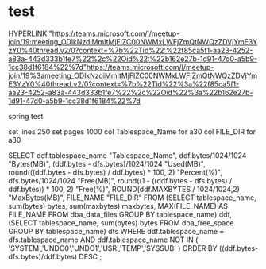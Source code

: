 # test
HYPERLINK "https://teams.microsoft.com/l/meetup-join/19:meeting_ODlkNzdiMmItMjFlZC00NWMxLWFjZmQtNWQzZDVjYmE3YzY0%40thread.v2/0?context=%7b%22Tid%22:%22f85ca5f1-aa23-4252-a83a-443d333b1fe7%22%2c%22Oid%22:%22b162e27b-1d91-47d0-a5b9-1cc38d1f6184%22%7d"https://teams.microsoft.com/l/meetup-join/19%3ameeting_ODlkNzdiMmItMjFlZC00NWMxLWFjZmQtNWQzZDVjYmE3YzY0%40thread.v2/0?context=%7b%22Tid%22%3a%22f85ca5f1-aa23-4252-a83a-443d333b1fe7%22%2c%22Oid%22%3a%22b162e27b-1d91-47d0-a5b9-1cc38d1f6184%22%7d 










spring test


set lines 250
set pages 1000
col Tablespace_Name for a30
col FILE_DIR for a80

SELECT ddf.tablespace_name "Tablespace_Name",
                     ddf.bytes/1024/1024 "Bytes(MB)",
                     (ddf.bytes - dfs.bytes)/1024/1024 "Used(MB)",
                     round(((ddf.bytes - dfs.bytes) / ddf.bytes) * 100, 2) "Percent(%)",
                     dfs.bytes/1024/1024 "Free(MB)",
                     round((1 - ((ddf.bytes - dfs.bytes) / ddf.bytes)) * 100, 2) "Free(%)",
                     ROUND(ddf.MAXBYTES / 1024/1024,2) "MaxBytes(MB)",
                     FILE_NAME "FILE_DIR"
              FROM  (SELECT tablespace_name, sum(bytes) bytes, sum(maxbytes) maxbytes, MAX(FILE_NAME) AS FILE_NAME
                       FROM   dba_data_files
                       GROUP BY tablespace_name) ddf,
                    (SELECT tablespace_name, sum(bytes) bytes
                       FROM   dba_free_space
                       GROUP BY tablespace_name) dfs
              WHERE ddf.tablespace_name = dfs.tablespace_name
              AND ddf.tablespace_name NOT IN ( 'SYSTEM','UNDO0','UNDO1','USR','TEMP','SYSSUB' )
                          ORDER BY ((ddf.bytes-dfs.bytes)/ddf.bytes) DESC ;

